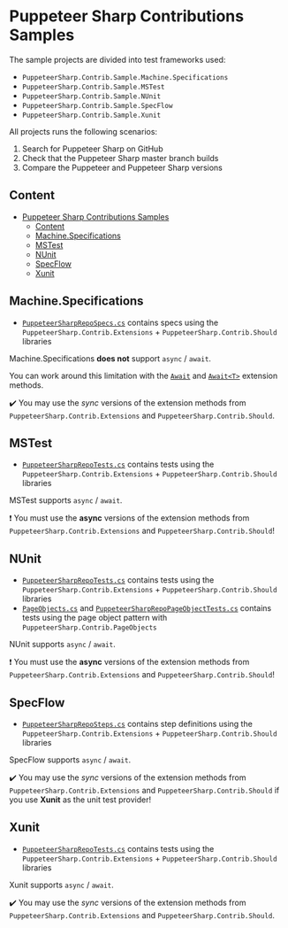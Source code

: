 # Puppeteer Sharp Contributions Samples

The sample projects are divided into test frameworks used:

* `PuppeteerSharp.Contrib.Sample.Machine.Specifications`
* `PuppeteerSharp.Contrib.Sample.MSTest`
* `PuppeteerSharp.Contrib.Sample.NUnit`
* `PuppeteerSharp.Contrib.Sample.SpecFlow`
* `PuppeteerSharp.Contrib.Sample.Xunit`

All projects runs the following scenarios:

1. Search for Puppeteer Sharp on GitHub
2. Check that the Puppeteer Sharp master branch builds
3. Compare the Puppeteer and Puppeteer Sharp versions

## Content

- [Puppeteer Sharp Contributions Samples](#puppeteer-sharp-contributions-samples)
  - [Content](#content)
  - [Machine.Specifications](#machinespecifications)
  - [MSTest](#mstest)
  - [NUnit](#nunit)
  - [SpecFlow](#specflow)
  - [Xunit](#xunit)

## Machine.Specifications

* [`PuppeteerSharpRepoSpecs.cs`](/samples/PuppeteerSharp.Contrib.Sample.Machine.Specifications/PuppeteerSharpRepoSpecs.cs) contains specs using the `PuppeteerSharp.Contrib.Extensions` + `PuppeteerSharp.Contrib.Should` libraries

Machine.Specifications **does not** support `async` / `await`.

You can work around this limitation with the [`Await`](https://github.com/machine/machine.specifications/blob/master/src/Machine.Specifications/TaskSpecificationExtensions.cs#L28) and [`Await<T>`](https://github.com/machine/machine.specifications/blob/master/src/Machine.Specifications/TaskSpecificationExtensions.cs#L10) extension methods.

:heavy_check_mark: You may use the _sync_ versions of the extension methods from `PuppeteerSharp.Contrib.Extensions` and `PuppeteerSharp.Contrib.Should`.

## MSTest

* [`PuppeteerSharpRepoTests.cs`](/samples/PuppeteerSharp.Contrib.Sample.MSTest/PuppeteerSharpRepoTests.cs) contains tests using the `PuppeteerSharp.Contrib.Extensions` + `PuppeteerSharp.Contrib.Should` libraries

MSTest supports `async` / `await`.

:exclamation: You must use the **async** versions of the extension methods from `PuppeteerSharp.Contrib.Extensions` and `PuppeteerSharp.Contrib.Should`!

## NUnit

* [`PuppeteerSharpRepoTests.cs`](/samples/PuppeteerSharp.Contrib.Sample.NUnit/PuppeteerSharpRepoTests.cs) contains tests using the `PuppeteerSharp.Contrib.Extensions` + `PuppeteerSharp.Contrib.Should` libraries
* [`PageObjects.cs`](/samples/PuppeteerSharp.Contrib.Sample.NUnit/PageObjects.cs) and [`PuppeteerSharpRepoPageObjectTests.cs`](/samples/PuppeteerSharp.Contrib.Sample.NUnit/PuppeteerSharpRepoTests.cs) contains tests using the page object pattern with `PuppeteerSharp.Contrib.PageObjects`

NUnit supports `async` / `await`.

:exclamation: You must use the **async** versions of the extension methods from `PuppeteerSharp.Contrib.Extensions` and `PuppeteerSharp.Contrib.Should`!

## SpecFlow

* [`PuppeteerSharpRepoSteps.cs`](/samples/PuppeteerSharp.Contrib.Sample.SpecFlow/StepDefinitions/PuppeteerSharpRepoSteps.cs) contains step definitions using the `PuppeteerSharp.Contrib.Extensions` + `PuppeteerSharp.Contrib.Should` libraries

SpecFlow supports `async` / `await`.

:heavy_check_mark: You may use the _sync_ versions of the extension methods from `PuppeteerSharp.Contrib.Extensions` and `PuppeteerSharp.Contrib.Should` if you use **Xunit** as the unit test provider!

## Xunit

* [`PuppeteerSharpRepoTests.cs`](/samples/PuppeteerSharp.Contrib.Sample.Xunit/PuppeteerSharpRepoTests.cs) contains tests using the `PuppeteerSharp.Contrib.Extensions` + `PuppeteerSharp.Contrib.Should` libraries

Xunit supports `async` / `await`.

:heavy_check_mark: You may use the _sync_ versions of the extension methods from `PuppeteerSharp.Contrib.Extensions` and `PuppeteerSharp.Contrib.Should`.
